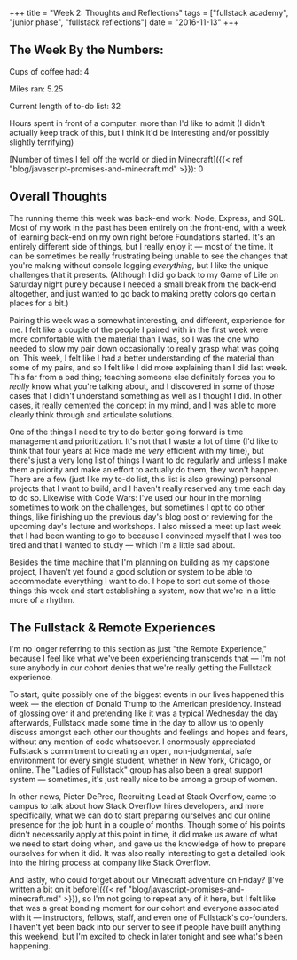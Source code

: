 +++
title = "Week 2: Thoughts and Reflections"
tags = ["fullstack academy", "junior phase", "fullstack reflections"]
date = "2016-11-13"
+++

## The Week By the Numbers:

Cups of coffee had: 4

Miles ran: 5.25

Current length of to-do list: 32

Hours spent in front of a computer: more than I'd like to admit (I didn't actually keep track of this, but I think it'd be interesting and/or possibly slightly terrifying)

[Number of times I fell off the world or died in Minecraft]({{< ref "blog/javascript-promises-and-minecraft.md" >}}): 0

## Overall Thoughts

The running theme this week was back-end work: Node, Express, and SQL. Most of my work in the past has been entirely on the front-end, with a week of learning back-end on my own right before Foundations started. It's an entirely different side of things, but I really enjoy it — most of the time. It can be sometimes be really frustrating being unable to see the changes that you're making without console logging *everything*, but I like the unique challenges that it presents. (Although I did go back to my Game of Life on Saturday night purely because I needed a small break from the back-end altogether, and just wanted to go back to making pretty colors go certain places for a bit.)

Pairing this week was a somewhat interesting, and different, experience for me. I felt like a couple of the people I paired with in the first week were more comfortable with the material than I was, so I was the one who needed to slow my pair down occasionally to really grasp what was going on. This week, I felt like I had a better understanding of the material than some of my pairs, and so I felt like I did more explaining than I did last week. This far from a bad thing; teaching someone else definitely forces you to *really* know what you're talking about, and I discovered in some of those cases that I didn't understand something as well as I thought I did. In other cases, it really cemented the concept in my mind, and I was able to more clearly think through and articulate solutions.

One of the things I need to try to do better going forward is time management and prioritization. It's not that I waste a lot of time (I'd like to think that four years at Rice made me *very* efficient with my time), but there's just a very long list of things I want to do regularly and unless I make them a priority and make an effort to actually do them, they won't happen. There are a few (just like my to-do list, this list is also growing) personal projects that I want to build, and I haven't really reserved any time each day to do so. Likewise with Code Wars: I've used our hour in the morning sometimes to work on the challenges, but sometimes I opt to do other things, like finishing up the previous day's blog post or reviewing for the upcoming day's lecture and workshops. I also missed a meet up last week that I had been wanting to go to because I convinced myself that I was too tired and that I wanted to study — which I'm a little sad about.

Besides the time machine that I'm planning on building as my capstone project, I haven't yet found a good solution or system to be able to accommodate everything I want to do. I hope to sort out some of those things this week and start establishing a system, now that we're in a little more of a rhythm.

## The Fullstack & Remote Experiences

I'm no longer referring to this section as just "the Remote Experience," because I feel like what we've been experiencing transcends that — I'm not sure anybody in our cohort denies that we're really getting the Fullstack experience.

To start, quite possibly one of the biggest events in our lives happened this week — the election of Donald Trump to the American presidency. Instead of glossing over it and pretending like it was a typical Wednesday the day afterwards, Fullstack made some time in the day to allow us to openly discuss amongst each other our thoughts and feelings and hopes and fears, without any mention of code whatsoever. I enormously appreciated Fullstack's commitment to creating an open, non-judgmental, safe environment for every single student, whether in New York, Chicago, or online. The "Ladies of Fullstack" group has also been a great support system — sometimes, it's just really nice to be among a group of women.

In other news, Pieter DePree, Recruiting Lead at Stack Overflow, came to campus to talk about how Stack Overflow hires developers, and more specifically, what we can do to start preparing ourselves and our online presence for the job hunt in a couple of months. Though some of his points didn't necessarily apply at this point in time, it did make us aware of what we need to start doing when, and gave us the knowledge of how to prepare ourselves for when it did. It was also really interesting to get a detailed look into the hiring process at company like Stack Overflow.

And lastly, who could forget about our Minecraft adventure on Friday? [I've written a bit on it before]({{< ref "blog/javascript-promises-and-minecraft.md" >}}), so I'm not going to repeat any of it here, but I felt like that was a great bonding moment for our cohort and everyone associated with it — instructors, fellows, staff, and even one of Fullstack's co-founders. I haven't yet been back into our server to see if people have built anything this weekend, but I'm excited to check in later tonight and see what's been happening.
